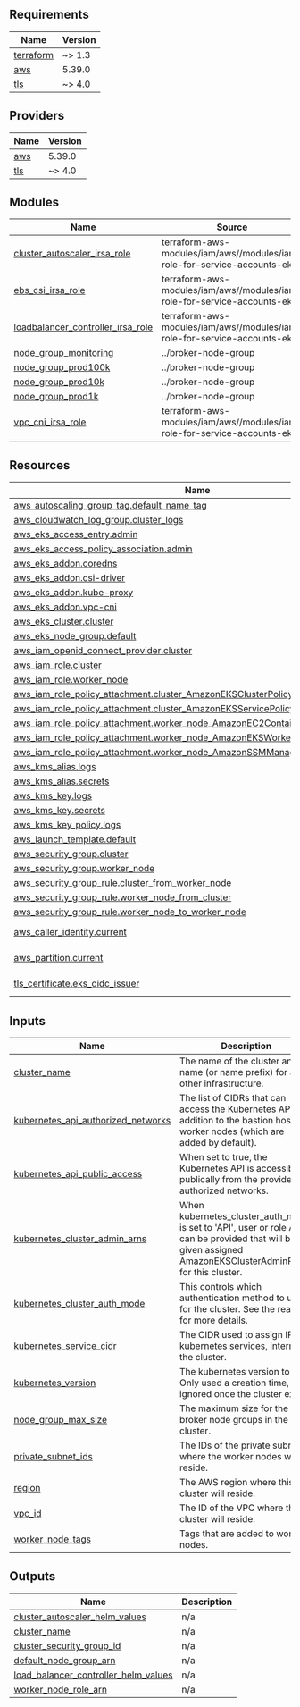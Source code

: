 <!-- BEGIN_TF_DOCS -->
## Requirements

| Name | Version |
|------|---------|
| <a name="requirement_terraform"></a> [terraform](#requirement\_terraform) | ~> 1.3 |
| <a name="requirement_aws"></a> [aws](#requirement\_aws) | 5.39.0 |
| <a name="requirement_tls"></a> [tls](#requirement\_tls) | ~> 4.0 |

## Providers

| Name | Version |
|------|---------|
| <a name="provider_aws"></a> [aws](#provider\_aws) | 5.39.0 |
| <a name="provider_tls"></a> [tls](#provider\_tls) | ~> 4.0 |

## Modules

| Name | Source | Version |
|------|--------|---------|
| <a name="module_cluster_autoscaler_irsa_role"></a> [cluster\_autoscaler\_irsa\_role](#module\_cluster\_autoscaler\_irsa\_role) | terraform-aws-modules/iam/aws//modules/iam-role-for-service-accounts-eks | 5.34.0 |
| <a name="module_ebs_csi_irsa_role"></a> [ebs\_csi\_irsa\_role](#module\_ebs\_csi\_irsa\_role) | terraform-aws-modules/iam/aws//modules/iam-role-for-service-accounts-eks | 5.34.0 |
| <a name="module_loadbalancer_controller_irsa_role"></a> [loadbalancer\_controller\_irsa\_role](#module\_loadbalancer\_controller\_irsa\_role) | terraform-aws-modules/iam/aws//modules/iam-role-for-service-accounts-eks | 5.34.0 |
| <a name="module_node_group_monitoring"></a> [node\_group\_monitoring](#module\_node\_group\_monitoring) | ../broker-node-group | n/a |
| <a name="module_node_group_prod100k"></a> [node\_group\_prod100k](#module\_node\_group\_prod100k) | ../broker-node-group | n/a |
| <a name="module_node_group_prod10k"></a> [node\_group\_prod10k](#module\_node\_group\_prod10k) | ../broker-node-group | n/a |
| <a name="module_node_group_prod1k"></a> [node\_group\_prod1k](#module\_node\_group\_prod1k) | ../broker-node-group | n/a |
| <a name="module_vpc_cni_irsa_role"></a> [vpc\_cni\_irsa\_role](#module\_vpc\_cni\_irsa\_role) | terraform-aws-modules/iam/aws//modules/iam-role-for-service-accounts-eks | 5.34.0 |

## Resources

| Name | Type |
|------|------|
| [aws_autoscaling_group_tag.default_name_tag](https://registry.terraform.io/providers/hashicorp/aws/5.39.0/docs/resources/autoscaling_group_tag) | resource |
| [aws_cloudwatch_log_group.cluster_logs](https://registry.terraform.io/providers/hashicorp/aws/5.39.0/docs/resources/cloudwatch_log_group) | resource |
| [aws_eks_access_entry.admin](https://registry.terraform.io/providers/hashicorp/aws/5.39.0/docs/resources/eks_access_entry) | resource |
| [aws_eks_access_policy_association.admin](https://registry.terraform.io/providers/hashicorp/aws/5.39.0/docs/resources/eks_access_policy_association) | resource |
| [aws_eks_addon.coredns](https://registry.terraform.io/providers/hashicorp/aws/5.39.0/docs/resources/eks_addon) | resource |
| [aws_eks_addon.csi-driver](https://registry.terraform.io/providers/hashicorp/aws/5.39.0/docs/resources/eks_addon) | resource |
| [aws_eks_addon.kube-proxy](https://registry.terraform.io/providers/hashicorp/aws/5.39.0/docs/resources/eks_addon) | resource |
| [aws_eks_addon.vpc-cni](https://registry.terraform.io/providers/hashicorp/aws/5.39.0/docs/resources/eks_addon) | resource |
| [aws_eks_cluster.cluster](https://registry.terraform.io/providers/hashicorp/aws/5.39.0/docs/resources/eks_cluster) | resource |
| [aws_eks_node_group.default](https://registry.terraform.io/providers/hashicorp/aws/5.39.0/docs/resources/eks_node_group) | resource |
| [aws_iam_openid_connect_provider.cluster](https://registry.terraform.io/providers/hashicorp/aws/5.39.0/docs/resources/iam_openid_connect_provider) | resource |
| [aws_iam_role.cluster](https://registry.terraform.io/providers/hashicorp/aws/5.39.0/docs/resources/iam_role) | resource |
| [aws_iam_role.worker_node](https://registry.terraform.io/providers/hashicorp/aws/5.39.0/docs/resources/iam_role) | resource |
| [aws_iam_role_policy_attachment.cluster_AmazonEKSClusterPolicy](https://registry.terraform.io/providers/hashicorp/aws/5.39.0/docs/resources/iam_role_policy_attachment) | resource |
| [aws_iam_role_policy_attachment.cluster_AmazonEKSServicePolicy](https://registry.terraform.io/providers/hashicorp/aws/5.39.0/docs/resources/iam_role_policy_attachment) | resource |
| [aws_iam_role_policy_attachment.worker_node_AmazonEC2ContainerRegistryReadOnly](https://registry.terraform.io/providers/hashicorp/aws/5.39.0/docs/resources/iam_role_policy_attachment) | resource |
| [aws_iam_role_policy_attachment.worker_node_AmazonEKSWorkerNodePolicy](https://registry.terraform.io/providers/hashicorp/aws/5.39.0/docs/resources/iam_role_policy_attachment) | resource |
| [aws_iam_role_policy_attachment.worker_node_AmazonSSMManagedInstanceCore](https://registry.terraform.io/providers/hashicorp/aws/5.39.0/docs/resources/iam_role_policy_attachment) | resource |
| [aws_kms_alias.logs](https://registry.terraform.io/providers/hashicorp/aws/5.39.0/docs/resources/kms_alias) | resource |
| [aws_kms_alias.secrets](https://registry.terraform.io/providers/hashicorp/aws/5.39.0/docs/resources/kms_alias) | resource |
| [aws_kms_key.logs](https://registry.terraform.io/providers/hashicorp/aws/5.39.0/docs/resources/kms_key) | resource |
| [aws_kms_key.secrets](https://registry.terraform.io/providers/hashicorp/aws/5.39.0/docs/resources/kms_key) | resource |
| [aws_kms_key_policy.logs](https://registry.terraform.io/providers/hashicorp/aws/5.39.0/docs/resources/kms_key_policy) | resource |
| [aws_launch_template.default](https://registry.terraform.io/providers/hashicorp/aws/5.39.0/docs/resources/launch_template) | resource |
| [aws_security_group.cluster](https://registry.terraform.io/providers/hashicorp/aws/5.39.0/docs/resources/security_group) | resource |
| [aws_security_group.worker_node](https://registry.terraform.io/providers/hashicorp/aws/5.39.0/docs/resources/security_group) | resource |
| [aws_security_group_rule.cluster_from_worker_node](https://registry.terraform.io/providers/hashicorp/aws/5.39.0/docs/resources/security_group_rule) | resource |
| [aws_security_group_rule.worker_node_from_cluster](https://registry.terraform.io/providers/hashicorp/aws/5.39.0/docs/resources/security_group_rule) | resource |
| [aws_security_group_rule.worker_node_to_worker_node](https://registry.terraform.io/providers/hashicorp/aws/5.39.0/docs/resources/security_group_rule) | resource |
| [aws_caller_identity.current](https://registry.terraform.io/providers/hashicorp/aws/5.39.0/docs/data-sources/caller_identity) | data source |
| [aws_partition.current](https://registry.terraform.io/providers/hashicorp/aws/5.39.0/docs/data-sources/partition) | data source |
| [tls_certificate.eks_oidc_issuer](https://registry.terraform.io/providers/hashicorp/tls/latest/docs/data-sources/certificate) | data source |

## Inputs

| Name | Description | Type | Default | Required |
|------|-------------|------|---------|:--------:|
| <a name="input_cluster_name"></a> [cluster\_name](#input\_cluster\_name) | The name of the cluster and name (or name prefix) for all other infrastructure. | `string` | n/a | yes |
| <a name="input_kubernetes_api_authorized_networks"></a> [kubernetes\_api\_authorized\_networks](#input\_kubernetes\_api\_authorized\_networks) | The list of CIDRs that can access the Kubernetes API, in addition to the bastion host and worker nodes (which are added by default). | `list(string)` | `[]` | no |
| <a name="input_kubernetes_api_public_access"></a> [kubernetes\_api\_public\_access](#input\_kubernetes\_api\_public\_access) | When set to true, the Kubernetes API is accessible publically from the provided authorized networks. | `bool` | `false` | no |
| <a name="input_kubernetes_cluster_admin_arns"></a> [kubernetes\_cluster\_admin\_arns](#input\_kubernetes\_cluster\_admin\_arns) | When kubernetes\_cluster\_auth\_mode is set to 'API', user or role ARNs can be provided that will be given assigned AmazonEKSClusterAdminPolicy for this cluster. | `list(string)` | `[]` | no |
| <a name="input_kubernetes_cluster_auth_mode"></a> [kubernetes\_cluster\_auth\_mode](#input\_kubernetes\_cluster\_auth\_mode) | This controls which authentication method to use for the cluster. See the readme for more details. | `string` | `null` | no |
| <a name="input_kubernetes_service_cidr"></a> [kubernetes\_service\_cidr](#input\_kubernetes\_service\_cidr) | The CIDR used to assign IPs to kubernetes services, internal to the cluster. | `string` | `null` | no |
| <a name="input_kubernetes_version"></a> [kubernetes\_version](#input\_kubernetes\_version) | The kubernetes version to use. Only used a creation time, ignored once the cluster exists. | `string` | n/a | yes |
| <a name="input_node_group_max_size"></a> [node\_group\_max\_size](#input\_node\_group\_max\_size) | The maximum size for the broker node groups in the cluster. | `number` | `10` | no |
| <a name="input_private_subnet_ids"></a> [private\_subnet\_ids](#input\_private\_subnet\_ids) | The IDs of the private subnets where the worker nodes will reside. | `list(string)` | n/a | yes |
| <a name="input_region"></a> [region](#input\_region) | The AWS region where this cluster will reside. | `string` | n/a | yes |
| <a name="input_vpc_id"></a> [vpc\_id](#input\_vpc\_id) | The ID of the VPC where the cluster will reside. | `string` | n/a | yes |
| <a name="input_worker_node_tags"></a> [worker\_node\_tags](#input\_worker\_node\_tags) | Tags that are added to worker nodes. | `map(string)` | `{}` | no |

## Outputs

| Name | Description |
|------|-------------|
| <a name="output_cluster_autoscaler_helm_values"></a> [cluster\_autoscaler\_helm\_values](#output\_cluster\_autoscaler\_helm\_values) | n/a |
| <a name="output_cluster_name"></a> [cluster\_name](#output\_cluster\_name) | n/a |
| <a name="output_cluster_security_group_id"></a> [cluster\_security\_group\_id](#output\_cluster\_security\_group\_id) | n/a |
| <a name="output_default_node_group_arn"></a> [default\_node\_group\_arn](#output\_default\_node\_group\_arn) | n/a |
| <a name="output_load_balancer_controller_helm_values"></a> [load\_balancer\_controller\_helm\_values](#output\_load\_balancer\_controller\_helm\_values) | n/a |
| <a name="output_worker_node_role_arn"></a> [worker\_node\_role\_arn](#output\_worker\_node\_role\_arn) | n/a |
<!-- END_TF_DOCS -->